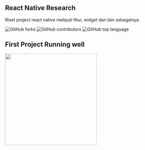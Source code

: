 ## React Native Research
Riset project react native meliputi fitur, widget dan lain sebagainya.

![GitHub forks](https://img.shields.io/github/forks/aspsptyd/react-native-research.svg) ![GitHub contributors](https://img.shields.io/github/contributors/aspsptyd/react-native-research.svg) ![GitHub top language](https://img.shields.io/github/languages/top/aspsptyd/react-native-research.svg)

## First Project Running well

<img src="https://github.com/aspsptyd/react-native-research/assets/98740335/dd3320e2-8dcd-40ae-b7e1-5b19c65e94ab" width="300" />
